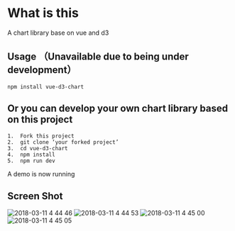 # What is this
A chart library base on vue and d3
## Usage （Unavailable due to being under development）
```
npm install vue-d3-chart 
```
## Or you can develop your own chart library based on this project
```
1.  Fork this project
2.  git clone ‘your forked project’
3.  cd vue-d3-chart
4.  npm install
5.  npm run dev
```
A demo is now running
## Screen Shot
![2018-03-11 4 44 46](https://user-images.githubusercontent.com/21496977/37251471-af36cc84-254b-11e8-9af4-f6e6028fbb21.png)
![2018-03-11 4 44 53](https://user-images.githubusercontent.com/21496977/37251472-af6a3632-254b-11e8-9d5c-b65d292a57be.png)
![2018-03-11 4 45 00](https://user-images.githubusercontent.com/21496977/37251473-af9d7d4e-254b-11e8-9496-5102baf2b14e.png)
![2018-03-11 4 45 05](https://user-images.githubusercontent.com/21496977/37251474-afd3bb7a-254b-11e8-8fdb-e245d20e758a.png)
